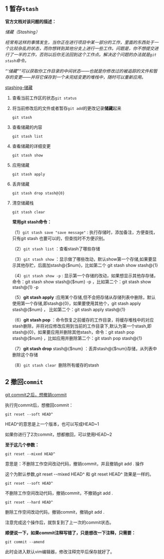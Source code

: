 ## 1 暂存`stash`

**官方文档对该问题的描述：**

*储藏（Stashing）*

*经常有这样的事情发生，当你正在进行项目中某一部分的工作，里面的东西处于一个比较杂乱的状态，而你想转到其他分支上进行一些工作。问题是，你不想提交进行了一半的工作，否则以后你无法回到这个工作点。解决这个问题的办法就是`git stash`命令。*

*“‘储藏”“可以获取你工作目录的中间状态——也就是你修改过的被追踪的文件和暂存的变更——并将它保存到一个未完结变更的堆栈中，随时可以重新应用。*

 [stashing-储藏](https://git-scm.com/book/zh/v1/Git-工具-储藏（Stashing）) 



1. 查看当前工作区的状态`git status`

2. 将当前修改后的文件或者暂存`git add`的更改记录**储藏**起来

   `git stash`

3. 查看储藏的内容

   `git stash list`

4. 查看储藏的详细变更

   `git stash show `

5. 应用储藏

   `git stash apply`

6. 丢弃储藏

   `git stash drop stash@{0}`

7. 清空储藏栈

   `git stash clear`

   

   **常用git stash命令：**

   （1）`git stash save "save message"` : 执行存储时，添加备注，方便查找，只有git stash 也要可以的，但查找时不方便识别。

   （2）`git stash list` ：查看stash了哪些存储

   （3）`git stash show` ：显示做了哪些改动，默认show第一个存储,如果要显示其他存贮，后面加stash@{$num}，比如第二个 git stash show stash@{1}

   （4）`git stash show -p` : 显示第一个存储的改动，如果想显示其他存存储，命令：git stash show stash@{$num} -p ，比如第二个：git stash show stash@{1} -p

   （5）**git stash apply** :应用某个存储,但不会把存储从存储列表中删除，默认使用第一个存储,即stash@{0}，如果要使用其他个，git stash apply stash@{$num} ， 比如第二个：git stash apply stash@{1} 

   （6）**git stash pop** ：命令恢复之前缓存的工作目录，将缓存堆栈中的对应stash删除，并将对应修改应用到当前的工作目录下,默认为第一个stash,即stash@{0}，如果要应用并删除其他stash，命令：git stash pop stash@{$num} ，比如应用并删除第二个：git stash pop stash@{1}

   （7）**git stash drop** stash@{$num} ：丢弃stash@{$num}存储，从列表中删除这个存储

   （8）`git stash clear `删除所有缓存的stash



## 2 撤回`commit`

[git commit之后，想撤销commit](https://www.cnblogs.com/lfxiao/p/9378763.html)

执行完commit后，想撤回commit：

`git reset --soft HEAD^`



HEAD^的意思是上一个版本，也可以写成HEAD~1

如果你进行了2次commit，想都撤回，可以使用HEAD~2



 **至于这几个参数：**

`git reset --mixed HEAD^`

意思是：不删除工作空间改动代码，撤销commit，并且撤销git add . 操作

这个为默认参数,git reset --mixed HEAD^ 和 git reset HEAD^ 效果是一样的。

 `git reset --soft HEAD^`

不删除工作空间改动代码，撤销commit，不撤销git add . 

 `git reset --hard HEAD^`

删除工作空间改动代码，撤销commit，撤销git add . 

注意完成这个操作后，就恢复到了上一次的commit状态。

**顺便说一下，如果commit注释写错了，只是想改一下注释，只需要：**

`git commit --amend`

此时会进入默认vim编辑器，修改注释完毕后保存就好了。